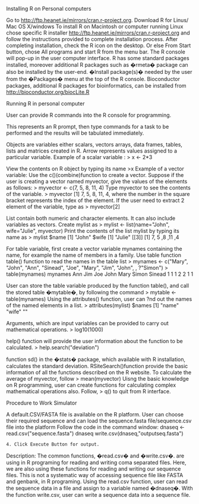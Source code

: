 Installing R on Personal computers
 

 

Go to http://ftp.heanet.ie/mirrors/cran.r-project.org.
 Download R for Linus/ Mac OS X/windows
To install R on Macintosh or computer running Linux chose specific R installer http://ftp.heanet.ie/mirrors/cran.r-project.org and follow the instructions provided to complete installation process.
After completing installation, check the R icon on the desktop.
Or else From Start button, chose All programs and start R from the menu bar.
The R console will pop-up in the user computer interface.
R has some standard packages installed, moreover additional R packages such as �rmeta� package can also be installed by the user-end.
 �Install package(s)� needed by the user from the �Packages� menu at the top of the R console.
Bioconductor packages, additional R packages for bioinformatics, can be installed from http://bioconductor.org/biocLite.R
 

Running R in personal computer
 

User can provide R commands into the R console for programming.
>

This represents an R prompt, then type commands for a task to be performed and the results will be tabulated immediately.

Objects are variables either scalars, vectors arrays, data frames, tables, lists and matrices created in R. Arrow represents values assigned to a particular variable.
        Example of a scalar variable :  > x <- 2*3

View the contents on R object by typing its name >x
 Example of a vector variable: Use the c()(combine)function to create a vector.
Suppose if the user is creating a vector named myvector, give the values of the elements as follows: > myvector <- c(7, 5, 8, 11, 4)
Type myvector to see the contents of the variable.
       > myvector [1] 7, 5, 8, 11, 4, where the number in the square bracket represents the index of the element. If the user need to  extract 2 element of the variable, type as > myvector[2]

List contain both numeric and character elements. It can also include variables as vectors. Create mylist as > mylist <- list(name="John", wife="Julie", myvector)
Print the contents of the list mylist by typing its name as
                   > mylist $name [1] "John"
                   $wife [1] "Julie"
                     [[3]]
                  [1] 7, 5 ,8 ,11 ,4

For table variable, first  create a vector variable mynames containing the name, for example the name of members in a family. Use table function table() function to read the names in the table list
              > mynames <- c("Mary", "John", "Ann", "Sinead", "Joe", "Mary", "Jim", "John",
               , ?"Simon") > table(mynames)
                    mynames
                   Ann Jim Joe John Mary Simon Sinead
                    1 1 1 2 2 1 1

User can store the table variable produced by the function table(), and call the stored table �mytable�, by following the command > mytable <- table(mynames)
Using the attributes() function, user can ?nd out the names of the named elements in a list.
             > attributes(mylist)
              $names
            [1] "name" "wife" ""

Arguments, which are input variables can be provided to carry out mathematical operations.
        > log10(1000)

help() function will provide the user  information about the function to be calculated.
            > help.search("deviation")

function sd() in the �stats� package, which available with R installation, calculates  the standard deviation.
RSiteSearch()function provide the basic information of all the functions described on the R website.
To calculate the average of myvector, follow > mean(myvector)
Uisng the basic knowledge on R programming, user can create functions for calculating complex mathematical operations also.
Follow, > q() to quit from R interface.
 

 

Procedure to Work Simulator
 

A default.CSV/FASTA file is available on the R platform.
User can choose their required sequence and can load the sequence.fasta file/sequence.csv file into the platform
Follow the code in the command window:
              dnaseq <- read.csv("sequence.fasta")
                       dnaseq
            write.csv(dnaseq,"outputseq.fasta")

    4. Click Execute Button for output.  

 

Description: The common functions, �read.csv� and �write.csv�. are using in R programing for reading and writing coma separated files. Here, we are also using these functions for reading and writing our sequence files. This is not a systematic way of accessing sequence file like FASTA and genbank, in R programing. Using the read.csv function, user can read the sequence data in a file and assign to a variable named �dnaseq�. With the function write.csv, user can write a sequence data into a sequence file.